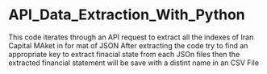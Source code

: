 # API_Data_Extraction_With_Python
This code iterates through an API request to extract all the indexes of Iran Capital MAket in for mat of JSON
After extracting the code try to find an appropriate key to extract finacial state from each JSOn files
then the extracted financial statement will be save with a distint name in an CSV File
